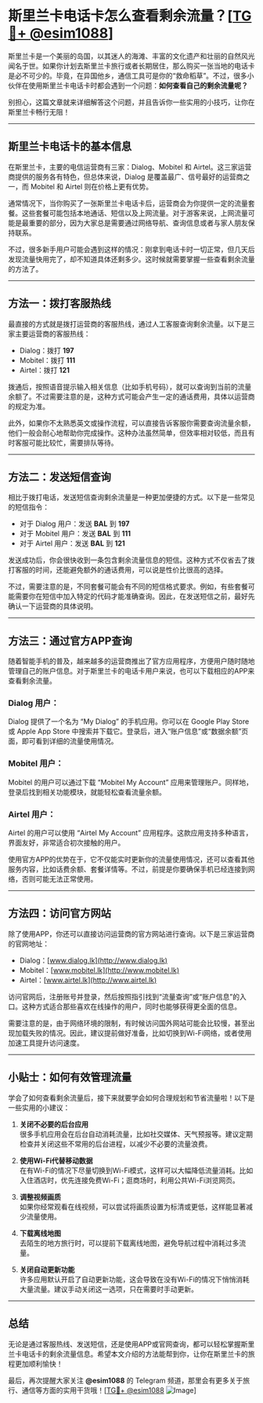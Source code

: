 # 斯里兰卡电话卡怎么查看剩余流量？[[TG💪+ @esim1088](https://t.me/s/esim1088)]

斯里兰卡是一个美丽的岛国，以其迷人的海滩、丰富的文化遗产和壮丽的自然风光闻名于世。如果你计划去斯里兰卡旅行或者长期居住，那么购买一张当地的电话卡是必不可少的。毕竟，在异国他乡，通信工具可是你的“救命稻草”。不过，很多小伙伴在使用斯里兰卡电话卡时都会遇到一个问题：**如何查看自己的剩余流量呢？**

别担心，这篇文章就来详细解答这个问题，并且告诉你一些实用的小技巧，让你在斯里兰卡畅行无阻！

---

## **斯里兰卡电话卡的基本信息**

在斯里兰卡，主要的电信运营商有三家：Dialog、Mobitel 和 Airtel。这三家运营商提供的服务各有特色，但总体来说，Dialog 是覆盖最广、信号最好的运营商之一，而 Mobitel 和 Airtel 则在价格上更有优势。

通常情况下，当你购买了一张斯里兰卡电话卡后，运营商会为你提供一定的流量套餐。这些套餐可能包括本地通话、短信以及上网流量。对于游客来说，上网流量可能是最重要的部分，因为大家总是需要通过网络导航、查询信息或者与家人朋友保持联系。

不过，很多新手用户可能会遇到这样的情况：刚拿到电话卡时一切正常，但几天后发现流量快用完了，却不知道具体还剩多少。这时候就需要掌握一些查看剩余流量的方法了。

---

## **方法一：拨打客服热线**

最直接的方式就是拨打运营商的客服热线，通过人工客服查询剩余流量。以下是三家主要运营商的客服热线：

- Dialog：拨打 **197**
- Mobitel：拨打 **111**
- Airtel：拨打 **121**

拨通后，按照语音提示输入相关信息（比如手机号码），就可以查询到当前的流量余额了。不过需要注意的是，这种方式可能会产生一定的通话费用，具体以运营商的规定为准。

此外，如果你不太熟悉英文或操作流程，可以直接告诉客服你需要查询流量余额，他们一般会耐心地帮助你完成操作。这种办法虽然简单，但效率相对较低，而且有时客服可能比较忙，需要排队等待。

---

## **方法二：发送短信查询**

相比于拨打电话，发送短信查询剩余流量是一种更加便捷的方式。以下是一些常见的短信指令：

- 对于 Dialog 用户：发送 **BAL** 到 **197**
- 对于 Mobitel 用户：发送 **BAL** 到 **111**
- 对于 Airtel 用户：发送 **BAL** 到 **121**

发送成功后，你会很快收到一条包含剩余流量信息的短信。这种方式不仅省去了拨打客服的时间，还能避免额外的通话费用，可以说是性价比很高的选择。

不过，需要注意的是，不同套餐可能会有不同的短信格式要求。例如，有些套餐可能需要你在短信中加入特定的代码才能准确查询。因此，在发送短信之前，最好先确认一下运营商的具体说明。

---

## **方法三：通过官方APP查询**

随着智能手机的普及，越来越多的运营商推出了官方应用程序，方便用户随时随地管理自己的账户信息。对于斯里兰卡的电话卡用户来说，也可以下载相应的APP来查看剩余流量。

### Dialog 用户：
Dialog 提供了一个名为 “My Dialog” 的手机应用。你可以在 Google Play Store 或 Apple App Store 中搜索并下载它。登录后，进入“账户信息”或“数据余额”页面，即可看到详细的流量使用情况。

### Mobitel 用户：
Mobitel 的用户可以通过下载 “Mobitel My Account” 应用来管理账户。同样地，登录后找到相关功能模块，就能轻松查看流量余额。

### Airtel 用户：
Airtel 的用户可以使用 “Airtel My Account” 应用程序。这款应用支持多种语言，界面友好，非常适合初次接触的用户。

使用官方APP的优势在于，它不仅能实时更新你的流量使用情况，还可以查看其他服务内容，比如话费余额、套餐详情等。不过，前提是你要确保手机已经连接到网络，否则可能无法正常使用。

---

## **方法四：访问官方网站**

除了使用APP，你还可以直接访问运营商的官方网站进行查询。以下是三家运营商的官网地址：

- Dialog：[www.dialog.lk](http://www.dialog.lk)
- Mobitel：[www.mobitel.lk](http://www.mobitel.lk)
- Airtel：[www.airtel.lk](http://www.airtel.lk)

访问官网后，注册账号并登录，然后按照指引找到“流量查询”或“账户信息”的入口。这种方式适合那些喜欢在线操作的用户，同时也能够获得更全面的信息。

需要注意的是，由于网络环境的限制，有时候访问国外网站可能会比较慢，甚至出现加载失败的情况。因此，建议提前做好准备，比如切换到Wi-Fi网络，或者使用加速工具提升访问速度。

---

## **小贴士：如何有效管理流量**

学会了如何查看剩余流量后，接下来就要学会如何合理规划和节省流量啦！以下是一些实用的小建议：

1. **关闭不必要的后台应用**  
   很多手机应用会在后台自动消耗流量，比如社交媒体、天气预报等。建议定期检查并关闭这些不常用的后台进程，以减少不必要的流量浪费。

2. **使用Wi-Fi代替移动数据**  
   在有Wi-Fi的情况下尽量切换到Wi-Fi模式，这样可以大幅降低流量消耗。比如入住酒店时，优先连接免费Wi-Fi；逛商场时，利用公共Wi-Fi浏览网页。

3. **调整视频画质**  
   如果你经常观看在线视频，可以尝试将画质设置为标清或更低，这样能显著减少流量使用。

4. **下载离线地图**  
   去陌生的地方旅行时，可以提前下载离线地图，避免导航过程中消耗过多流量。

5. **关闭自动更新功能**  
   许多应用默认开启了自动更新功能，这会导致在没有Wi-Fi的情况下悄悄消耗大量流量。建议手动关闭这一选项，只在需要时手动更新。

---

## **总结**

无论是通过客服热线、发送短信，还是使用APP或官网查询，都可以轻松掌握斯里兰卡电话卡的剩余流量信息。希望本文介绍的方法能帮到你，让你在斯里兰卡的旅程更加顺利愉快！

最后，再次提醒大家关注 **@esim1088** 的 Telegram 频道，那里会有更多关于旅行、通信等方面的实用干货哦！[[TG💪+ @esim1088](https://t.me/s/esim1088) ![Image](https://i.postimg.cc/4NQfJmqS/Snipaste-2025-05-13-00-14-12.png)]